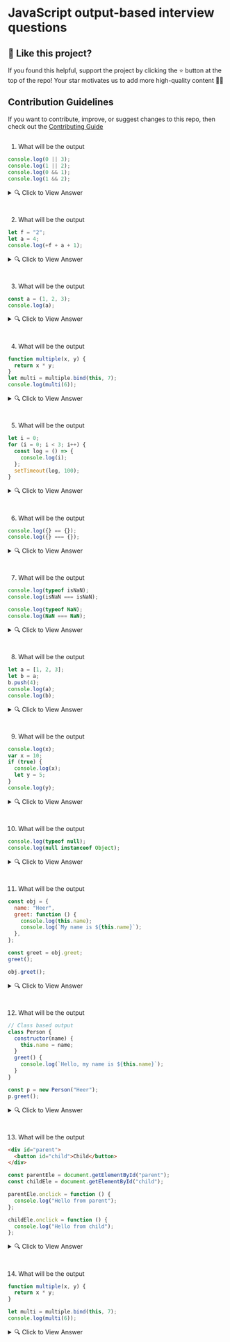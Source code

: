# JavaScript output-based interview questions

## 🙌 Like this project?

If you found this helpful, support the project by clicking the ⭐ button at the top of the repo!
Your star motivates us to add more high-quality content 🌟✨

## Contribution Guidelines

If you want to contribute, improve, or suggest changes to this repo, then check out the
[Contributing Guide](https://github.com/PayalSasmal10/Javascript-Output-Based-Questions/blob/main/CONTRIBUTING.md)

##

1. What will be the output

```javascript
console.log(0 || 3);
console.log(1 || 2);
console.log(0 && 1);
console.log(1 && 2);
```

<details>
  <summary>🔍 Click to View Answer</summary>

🧾 **Output:**

```
3
1
0
2
```

🧠 **Explanation:**

- `0 || 3` → returns `3` because `0` is falsy, so it evaluates to the second operand (`3`).
- `1 || 2` → returns `1` because `1` is truthy, so it evaluates to the first operand.
- `0 && 1` → returns `0` because `0` is falsy, so `&&` returns the first falsy operand.
- `1 && 2` → returns `2` because both are truthy, so `&&` returns the last operand.
</details>

#

2. What will be the output

```javascript
let f = "2";
let a = 4;
console.log(+f + a + 1);
```

<details>
  <summary>🔍 Click to View Answer</summary>

🧾 **Output:**

```
7
```

🧠 **Explanation:**

- `let f = "2";` — `f` is a string `"2"`.
- `+f` — the unary plus converts the string `"2"` to the number `2`.
- `+f + a + 1` → `2 + 4 + 1` → `7`.
</details>

#

3. What will be the output

```javascript
const a = (1, 2, 3);
console.log(a);
```

<details>
  <summary>🔍 Click to View Answer</summary>

🧾 **Output:**

```
3
```

🧠 **Explanation:**

- The comma operator evaluates each of its operands (from left to right) and returns the value of the last operand.
- `(1, 2, 3)` evaluates to `3`.
- So, `a` is assigned the value `3`, and `console.log(a);` prints `3`.
</details>

#

4. What will be the output

```javascript
function multiple(x, y) {
  return x * y;
}
let multi = multiple.bind(this, 7);
console.log(multi(6));
```

<details>
  <summary>🔍 Click to View Answer</summary>

🧾 **Output:**

```
42
```

🧠 **Explanation:**

**bind(this, 7) creates a new function where:**

- this is explicitly set (in this case to the current this)
- First argument x is pre-filled with 7
- You need to pass only the second argument y
- this inside multiple is not used, so its value doesn't matter for the output.
</details>

#

5. What will be the output

```javascript
let i = 0;
for (i = 0; i < 3; i++) {
  const log = () => {
    console.log(i);
  };
  setTimeout(log, 100);
}
```

<details>
  <summary>🔍 Click to View Answer</summary>

🧾 **Output:**

```
3
3
3
```

🧠 **Explanation:**

- let i = 0; for (i = 0; i < 3; i++) {...} runs the loop 3 times with i = 0, 1, 2.

- Inside the loop, a new function log is created in each iteration, capturing the same i from outer scope.

- The function log is scheduled using setTimeout(..., 100), which executes after the loop has finished.

- By the time all three timeouts fire (after ~100ms), the value of i has already become 3.
  So each call to log() prints 3.

If you wanted it to print 0 1 2, you'd need to capture the value of i for each iteration using let inside the loop or IIFE:

```javascript
for (let i = 0; i < 3; i++) {
  const log = () => {
    console.log(i);
  };
  setTimeout(log, 100);
}
// Output: 0 1 2
```

</details>

#

6. What will be the output

```javascript
console.log({} == {});
console.log({} === {});
```

<details>
  <summary>🔍 Click to View Answer</summary>

🧾 **Output:**

```
false
false
```

🧠 **Explanation:**

In JavaScript, objects are compared by reference, not by value.

- {} creates a new object each time.
  So, {} == {} → comparing two different object references → false.

- {} === {} → strict equality also compares reference still false.

- They're not the same object in memory, even though they have the same structure (i.e., empty).
</details>

#

7. What will be the output

```javascript
console.log(typeof isNaN);
console.log(isNaN === isNaN);

console.log(typeof NaN);
console.log(NaN === NaN);
```

<details>
  <summary>🔍 Click to View Answer</summary>

🧾 **Output:**

```
"function"
true
"number"
false
```

🧠 **Explanation:**

- `typeof isNaN` returns `"function"` because `isNaN` is a built-in function.
- `isNaN === isNaN` is `true` because both refer to the same function.
- `typeof NaN` returns `"number"` because NaN is a special numeric value.
- `NaN === NaN` is `false` because NaN is not equal to anything, even itself.
</details>

#

8. What will be the output

```javascript
let a = [1, 2, 3];
let b = a;
b.push(4);
console.log(a);
console.log(b);
```

<details>
  <summary>🔍 Click to View Answer</summary>

🧾 **Output:**

```
[1, 2, 3, 4]
[1, 2, 3, 4]
```

🧠 **Explanation:**

- Arrays are reference types. `b` points to the same array as `a`.
- Pushing to `b` also changes `a`.
</details>

#

9. What will be the output

```javascript
console.log(x);
var x = 10;
if (true) {
  console.log(x);
  let y = 5;
}
console.log(y);
```

<details>
  <summary>🔍 Click to View Answer</summary>

🧾 **Output:**

```
undefined
10
ReferenceError: y is not defined
```

🧠 **Explanation:**

- `var x` is hoisted, so `console.log(x)` before assignment is `undefined`.
- Inside the block, `x` is `10`.
- `let y` is block-scoped, so `console.log(y)` outside the block throws an error.
</details>

#

10. What will be the output

```javascript
console.log(typeof null);
console.log(null instanceof Object);
```

<details>
  <summary>🔍 Click to View Answer</summary>

🧾 **Output:**

```
"object"
false
```

🧠 **Explanation:**

- `typeof null` returns `"object"` (quirk in JS).
- `null` is not an instance of `Object`.
</details>

#

11. What will be the output

```javascript
const obj = {
  name: "Heer",
  greet: function () {
    console.log(this.name);
    console.log(`My name is ${this.name}`);
  },
};

const greet = obj.greet;
greet();

obj.greet();
```

<details>
  <summary>🔍 Click to View Answer</summary>

🧾 **Output:**

```
undefined
My name is undefined
Heer
My name is Heer
```

🧠 **Explanation:**

- When `greet` is called standalone, `this` is `undefined` (or global object in non-strict mode).
- When called as `obj.greet()`, `this` refers to `obj`.
</details>

#

12. What will be the output

```javascript
// Class based output
class Person {
  constructor(name) {
    this.name = name;
  }
  greet() {
    console.log(`Hello, my name is ${this.name}`);
  }
}

const p = new Person("Heer");
p.greet();
```

<details>
  <summary>🔍 Click to View Answer</summary>

🧾 **Output:**

```
Hello, my name is Heer
```

🧠 **Explanation:**

- The class constructor sets the name.
- `greet()` prints the name.
</details>

#

13. What will be the output

```html
<div id="parent">
  <button id="child">Child</button>
</div>
```

```javascript
const parentEle = document.getElementById("parent");
const childEle = document.getElementById("child");

parentEle.onclick = function () {
  console.log("Hello from parent");
};

childEle.onclick = function () {
  console.log("Hello from child");
};
```

<details>
  <summary>🔍 Click to View Answer</summary>

🧾 **Output:**

```
Clicking the button logs "Hello from child".
Clicking elsewhere in the parent logs "Hello from parent".
```

🧠 **Explanation:**

- Each element has its own click handler.
- Clicking the child triggers only the child's handler.
</details>

#

14. What will be the output

```javascript
function multiple(x, y) {
  return x * y;
}

let multi = multiple.bind(this, 7);
console.log(multi(6));
```

<details>
  <summary>🔍 Click to View Answer</summary>

🧾 **Output:**

```
42
```

🧠 **Explanation:**

- The `bind()` method creates a new function with a fixed `this` value and initial arguments
- `multiple.bind(this, 7)` creates a new function where:
  - First parameter `x` is permanently set to `7`
  - Second parameter `y` will be provided when calling `multi()`
- When we call `multi(6)`:
  - `x` is `7` (bound value)
  - `y` is `6` (passed argument)
  - Returns `7 * 6 = 42`
  </details>

#
